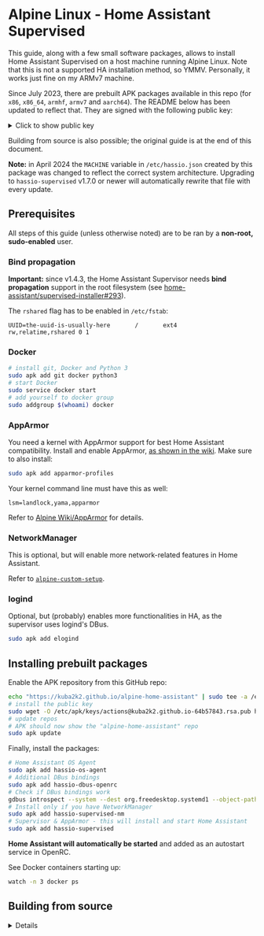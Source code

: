 # Alpine Linux - Home Assistant Supervised

This guide, along with a few small software packages, allows to install Home Assistant Supervised on a host machine running Alpine Linux. Note that this is not a supported HA installation method, so YMMV. Personally, it works just fine on my ARMv7 machine.

Since July 2023, there are prebuilt APK packages available in this repo (for `x86`, `x86_64`, `armhf`, `armv7` and `aarch64`). The README below has been updated to reflect that. They are signed with the following public key:

<details>
<summary>Click to show public key</summary>

```
-----BEGIN PUBLIC KEY-----
MIICIjANBgkqhkiG9w0BAQEFAAOCAg8AMIICCgKCAgEAvrueY+eFZkILqfOsb8T8
oxJ1tfM57VtIPJnGZeuEJchyd6AHbG7CCErdtLMRI7eWXJlAU23erFj6Wp/2zC5x
XgfuE5ekMmq/8WwkvLYl9i9I/tgiFWklHkLAOsY8LkwtuQDeDEt3gMPFheY3uNaN
FMWXKYWmknsQM10IV28TgDPfMLbVh7LagFbsKLWang50N+eGiMwQi+N1fZ/rrpk/
Rco5opHpTOC1i+GTXCcVkuOisTFw741p7fFhWksgN7XZBwDXE472KLWV/he6mAqA
/PbWmZHQxCdL1NwYJS5v9+K/c2sRUGb0dcHjC0bf9etrEg4otY7iydwZnM180mpt
oMRxSLb63OFcfsNtJRu8+Wy/oZ28HzQeEqF9d7Z6o3OrXntoAqRneFNet/GMap5U
1fjDEh79X0sjcZuASTV8hb4VvXR9s8Drw/POnpYdX1wLDSRm+N4Z0CoJDP0+CxVr
y11wSJmgyqkrZRfNyyQBW6H+zL+Pu5F15nq75fUlhE0eoBTi38THGgoGQSikBsHG
UXNr4nUIenfq0fzEYSlPYG3kXe/8FSKvNjUCYhpbwBEmhQ/NRWRfqBnvRS6Si1wP
+glz4VsR26fyMr2uH4SPL5c//GIgdCBZgfYusQsZjnJZkWDD8C61ijxBt+7cA0Sg
FN0IX6Z7106y3qPUktG2f+cCAwEAAQ==
-----END PUBLIC KEY-----
```
</details>

Building from source is also possible; the original guide is at the end of this document.

**Note:** in April 2024 the `MACHINE` variable in `/etc/hassio.json` created by this package was changed to reflect the correct system architecture. Upgrading to `hassio-supervised` v1.7.0 or newer will automatically rewrite that file with every update.

## Prerequisites

All steps of this guide (unless otherwise noted) are to be ran by a **non-root, sudo-enabled** user.

### Bind propagation

**Important:** since v1.4.3, the Home Assistant Supervisor needs **bind propagation** support in the root filesystem (see [home-assistant/supervised-installer#293](https://github.com/home-assistant/supervised-installer/pull/293)).

The `rshared` flag has to be enabled in `/etc/fstab`:

```
UUID=the-uuid-is-usually-here       /       ext4    rw,relatime,rshared 0 1
```

### Docker

```bash
# install git, Docker and Python 3
sudo apk add git docker python3
# start Docker
sudo service docker start
# add yourself to docker group
sudo addgroup $(whoami) docker
```

### AppArmor

You need a kernel with AppArmor support for best Home Assistant compatibility. Install and enable AppArmor, [as shown in the wiki](https://wiki.alpinelinux.org/wiki/AppArmor). Make sure to also install:

```bash
sudo apk add apparmor-profiles
```

Your kernel command line must have this as well:

```
lsm=landlock,yama,apparmor
```

Refer to [Alpine Wiki/AppArmor](https://wiki.alpinelinux.org/wiki/AppArmor) for details.

### NetworkManager

This is optional, but will enable more network-related features in Home Assistant.

Refer to [`alpine-custom-setup`](https://github.com/kuba2k2/alpine-custom-setup/blob/master/alpine.md#networkmanager).

### logind

Optional, but (probably) enables more functionalities in HA, as the supervisor uses logind's DBus.

```bash
sudo apk add elogind
```

## Installing prebuilt packages

Enable the APK repository from this GitHub repo:

```bash
echo "https://kuba2k2.github.io/alpine-home-assistant" | sudo tee -a /etc/apk/repositories
# install the public key
sudo wget -O /etc/apk/keys/actions@kuba2k2.github.io-64b57843.rsa.pub https://raw.githubusercontent.com/kuba2k2/alpine-home-assistant/master/actions@kuba2k2.github.io-64b57843.rsa.pub
# update repos
# APK should now show the "alpine-home-assistant" repo
sudo apk update
```

Finally, install the packages:

```bash
# Home Assistant OS Agent
sudo apk add hassio-os-agent
# Additional DBus bindings
sudo apk add hassio-dbus-openrc
# Check if DBus bindings work
gdbus introspect --system --dest org.freedesktop.systemd1 --object-path /org/freedesktop/systemd1
# Install only if you have NetworkManager
sudo apk add hassio-supervised-nm
# Supervisor & AppArmor - this will install and start Home Assistant
sudo apk add hassio-supervised
```

**Home Assistant will automatically be started** and added as an autostart service in OpenRC.

See Docker containers starting up:

```bash
watch -n 3 docker ps
```

## Building from source

<details>

### Basic setup

**Login as root** to configure sudo, if you haven't done this yet.

```bash
# enable community repository
sed -i '/v3\.\d*\/community/s/^#//' /etc/apk/repositories
# update apk index
apk update
# install sudo
apk add sudo
# abuild seems to require doas, do this if you don't have it
ln -s $(which sudo) /usr/bin/doas
# enable for 'wheel' group
echo "%wheel ALL=(ALL:ALL) ALL" > /etc/sudoers.d/wheel
# same without password
echo "%wheel ALL=(ALL:ALL) NOPASSWD: ALL" > /etc/sudoers.d/wheel-nopw
```

### Environment

(Re)login as a sudo-enabled, non-root user.

```bash
# install Alpine SDK
sudo apk add alpine-sdk
sudo addgroup $(whoami) abuild
sudo mkdir -p /var/cache/distfiles
sudo chgrp abuild /var/cache/distfiles
sudo chmod g+w /var/cache/distfiles
abuild-keygen -a -i # skip if you already have a key
```

Logout and login again.

```bash
cd ~
git clone https://github.com/kuba2k2/alpine-home-assistant
```

### Build packages

Login as a sudo-enabled, non-root user.

```bash
cd ~/alpine-home-assistant/
source build_all.sh
```

### Install

```bash
# Home Assistant OS Agent
sudo apk add --repository ~/packages/alpine-home-assistant hassio-os-agent
# Additional DBus bindings
sudo apk add --repository ~/packages/alpine-home-assistant hassio-dbus-openrc
# Check if DBus bindings work
gdbus introspect --system --dest org.freedesktop.systemd1 --object-path /org/freedesktop/systemd1
# Install only if you have NetworkManager
sudo apk add --repository ~/packages/alpine-home-assistant hassio-supervised-nm
# Supervisor & AppArmor - this will install and start Home Assistant
sudo apk add --repository ~/packages/alpine-home-assistant hassio-supervised
```

See Docker containers starting up:

```bash
watch -n 3 docker ps
```

</details>
